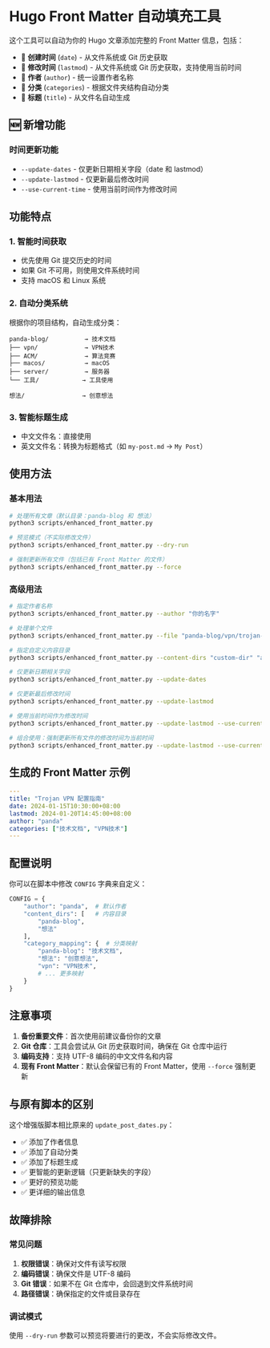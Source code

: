 # Hugo Front Matter 自动填充工具

这个工具可以自动为你的 Hugo 文章添加完整的 Front Matter 信息，包括：

- 📅 **创建时间** (`date`) - 从文件系统或 Git 历史获取
- 🔄 **修改时间** (`lastmod`) - 从文件系统或 Git 历史获取，支持使用当前时间
- 👤 **作者** (`author`) - 统一设置作者名称
- 📂 **分类** (`categories`) - 根据文件夹结构自动分类
- 📝 **标题** (`title`) - 从文件名自动生成

## 🆕 新增功能

### 时间更新功能
- `--update-dates` - 仅更新日期相关字段（date 和 lastmod）
- `--update-lastmod` - 仅更新最后修改时间
- `--use-current-time` - 使用当前时间作为修改时间

## 功能特点

### 1. 智能时间获取
- 优先使用 Git 提交历史的时间
- 如果 Git 不可用，则使用文件系统时间
- 支持 macOS 和 Linux 系统

### 2. 自动分类系统
根据你的项目结构，自动生成分类：

```
panda-blog/          → 技术文档
├── vpn/             → VPN技术  
├── ACM/             → 算法竞赛
├── macos/           → macOS
├── server/          → 服务器
└── 工具/            → 工具使用

想法/                → 创意想法
```

### 3. 智能标题生成
- 中文文件名：直接使用
- 英文文件名：转换为标题格式（如 `my-post.md` → `My Post`）

## 使用方法

### 基本用法

```bash
# 处理所有文章（默认目录：panda-blog 和 想法）
python3 scripts/enhanced_front_matter.py

# 预览模式（不实际修改文件）
python3 scripts/enhanced_front_matter.py --dry-run

# 强制更新所有文件（包括已有 Front Matter 的文件）
python3 scripts/enhanced_front_matter.py --force
```

### 高级用法

```bash
# 指定作者名称
python3 scripts/enhanced_front_matter.py --author "你的名字"

# 处理单个文件
python3 scripts/enhanced_front_matter.py --file "panda-blog/vpn/trojan-vpn.md"

# 指定自定义内容目录
python3 scripts/enhanced_front_matter.py --content-dirs "custom-dir" "another-dir"

# 仅更新日期相关字段
python3 scripts/enhanced_front_matter.py --update-dates

# 仅更新最后修改时间
python3 scripts/enhanced_front_matter.py --update-lastmod

# 使用当前时间作为修改时间
python3 scripts/enhanced_front_matter.py --update-lastmod --use-current-time

# 组合使用：强制更新所有文件的修改时间为当前时间
python3 scripts/enhanced_front_matter.py --update-lastmod --use-current-time --force
```

## 生成的 Front Matter 示例

```yaml
---
title: "Trojan VPN 配置指南"
date: 2024-01-15T10:30:00+08:00
lastmod: 2024-01-20T14:45:00+08:00
author: "panda"
categories: ["技术文档", "VPN技术"]
---
```

## 配置说明

你可以在脚本中修改 `CONFIG` 字典来自定义：

```python
CONFIG = {
    "author": "panda",  # 默认作者
    "content_dirs": [   # 内容目录
        "panda-blog",
        "想法"
    ],
    "category_mapping": {  # 分类映射
        "panda-blog": "技术文档",
        "想法": "创意想法",
        "vpn": "VPN技术",
        # ... 更多映射
    }
}
```

## 注意事项

1. **备份重要文件**：首次使用前建议备份你的文章
2. **Git 仓库**：工具会尝试从 Git 历史获取时间，确保在 Git 仓库中运行
3. **编码支持**：支持 UTF-8 编码的中文文件名和内容
4. **现有 Front Matter**：默认会保留已有的 Front Matter，使用 `--force` 强制更新

## 与原有脚本的区别

这个增强版脚本相比原来的 `update_post_dates.py`：

- ✅ 添加了作者信息
- ✅ 添加了自动分类
- ✅ 添加了标题生成
- ✅ 更智能的更新逻辑（只更新缺失的字段）
- ✅ 更好的预览功能
- ✅ 更详细的输出信息

## 故障排除

### 常见问题

1. **权限错误**：确保对文件有读写权限
2. **编码错误**：确保文件是 UTF-8 编码
3. **Git 错误**：如果不在 Git 仓库中，会回退到文件系统时间
4. **路径错误**：确保指定的文件或目录存在

### 调试模式

使用 `--dry-run` 参数可以预览将要进行的更改，不会实际修改文件。 